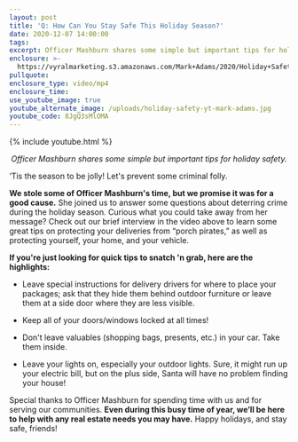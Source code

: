 ```yaml
---
layout: post
title: 'Q: How Can You Stay Safe This Holiday Season?'
date: 2020-12-07 14:00:00
tags:
excerpt: Officer Mashburn shares some simple but important tips for holiday safety.
enclosure: >-
  https://vyralmarketing.s3.amazonaws.com/Mark+Adams/2020/Holiday+Safety+Tips+from+Officer+Mashburn.mp4
pullquote:
enclosure_type: video/mp4
enclosure_time:
use_youtube_image: true
youtube_alternate_image: /uploads/holiday-safety-yt-mark-adams.jpg
youtube_code: 8JgQ3sMlOMA
---
```


{% include youtube.html %}

<p style="text-align:center;"><em>Officer Mashburn shares some simple but important tips for holiday safety.</em></p>

‘Tis the season to be jolly\! Let's prevent some criminal folly.

**We stole some of Officer Mashburn's time, but we promise it was for a good cause.** She joined us to answer some questions about deterring crime during the holiday season. Curious what you could take away from her message? Check out our brief interview in the video above to learn some great tips on protecting your deliveries from “porch pirates,” as well as protecting yourself, your home, and your vehicle.

**If you're just looking for quick tips to snatch 'n grab, here are the highlights:**

* Leave special instructions for delivery drivers for where to place your packages; ask that they hide them behind outdoor furniture or leave them at a side door where they are less visible.

* Keep all of your doors/windows locked at all times\!&nbsp;

* Don't leave valuables (shopping bags, presents, etc.) in your car. Take them inside.

* Leave your lights on, especially your outdoor lights. Sure, it might run up your electric bill, but on the plus side, Santa will have no problem finding your house\!

Special thanks to Officer Mashburn for spending time with us and for serving our communities. **Even during this busy time of year, we’ll be here to help with any real estate needs you may have.** Happy holidays, and stay safe, friends\!
